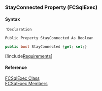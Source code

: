 ﻿### StayConnected Property (FCSqlExec)

#### Syntax

```vbnet
'Declaration

Public Property StayConnected As Boolean
```

```csharp
public bool StayConnected {get; set;}
```

[!include[Requirements](../partials/requirements.md)]

#### Reference

[FCSqlExec Class](FChoice.Foundation.Clarify.Compatibility~FChoice.Foundation.Clarify.Compatibility.FCSqlExec.md)  
[FCSqlExec Members](FChoice.Foundation.Clarify.Compatibility~FChoice.Foundation.Clarify.Compatibility.FCSqlExec_members.md)